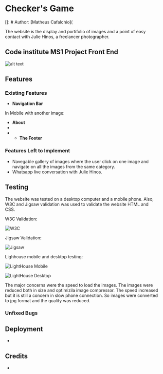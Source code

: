 # Checker's Game

[]: # Author: [Matheus Cafalchio](

The website is the display and portifolio of images and a point of easy contact with Julie Hinos, a freelancer photographer.

## Code institute MS1 Project Front End

![alt text](assets/images/readme_game.png "Checker's Game")

## Features

### Existing Features

- **Navigation Bar**

<!-- ![Carousel](assets/images/readme/landing.png) -->

In Mobile with another image:

<!-- ![Mobile](assets/images/readme/carousel_mobile.png) -->

- **About**
-
- - **The Footer**

<!-- ![Footer](assets/images/readme/footer.png) -->

### Features Left to Implement

- Navegable gallery of images where the user click on one image and navigate on all the images from the same category.
- Whatsapp live conversation with Julie Hinos.

## Testing

The website was tested on a desktop computer and a mobile phone.
Also, W3C and Jigsaw validation was used to validate the website HTML and CSS.

W3C Validation:

![W3C](assets/images/readme/W3C.png)

Jigsaw Validation:

![Jigsaw](assets/images/readme/jigsaw.png)

Lighhouse mobile and desktop testing:

![LightHouse Mobile](assets/images/readme/light_mobile.png)

![LightHouse Desktop](assets/images/readme/light_desktop.png)

The major concerns were the speed to load the images. The images were reduced both in size and optimizila image compressor. The speed increased but it is still a concern in slow phone connection.
So images were converted to jpg format and the quality was reduced.

### Unfixed Bugs

<!-- Could not find a way to make a button to return to the page after openning a full size image. -->

## Deployment

-

## Credits

-
